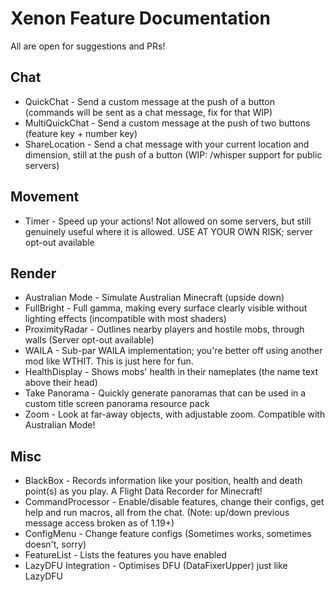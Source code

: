 # Xenon Feature Documentation

All are open for suggestions and PRs!

## Chat
- QuickChat - Send a custom message at the push of a button (commands will be sent as a chat message, fix for that WIP)
- MultiQuickChat - Send a custom message at the push of two buttons (feature key + number key)
- ShareLocation - Send a chat message with your current location and dimension, still at the push of a button (WIP: /whisper support for public servers)

## Movement
- Timer - Speed up your actions! Not allowed on some servers, but still genuinely useful where it is allowed. USE AT YOUR OWN RISK; server opt-out available

## Render
- Australian Mode - Simulate Australian Minecraft (upside down)
- FullBright - Full gamma, making every surface clearly visible without lighting effects (incompatible with most shaders)
- ProximityRadar - Outlines nearby players and hostile mobs, through walls (Server opt-out available)
- WAILA - Sub-par WAILA implementation; you're better off using another mod like WTHIT. This is just here for fun.
- HealthDisplay - Shows mobs' health in their nameplates (the name text above their head)
- Take Panorama - Quickly generate panoramas that can be used in a custom title screen panorama resource pack
- Zoom - Look at far-away objects, with adjustable zoom. Compatible with Australian Mode!

## Misc
- BlackBox - Records information like your position, health and death point(s) as you play. A Flight Data Recorder for Minecraft!
- CommandProcessor - Enable/disable features, change their configs, get help and run macros, all from the chat. (Note: up/down previous message access broken as of 1.19+)
- ConfigMenu - Change feature configs (Sometimes works, sometimes doesn't, sorry)
- FeatureList - Lists the features you have enabled
- LazyDFU Integration - Optimises DFU (DataFixerUpper) just like LazyDFU
